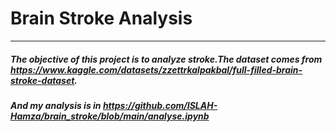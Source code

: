 # Brain Stroke Analysis
---
##### The objective of this project is to analyze stroke.The dataset comes from https://www.kaggle.com/datasets/zzettrkalpakbal/full-filled-brain-stroke-dataset.

##### And my analysis is in https://github.com/ISLAH-Hamza/brain_stroke/blob/main/analyse.ipynb
